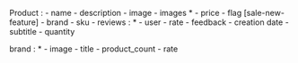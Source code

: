 Product :
    - name
    - description
    - image
    - images *
    - price
    - flag [sale-new-feature]
    - brand
    - sku
    - reviews : *
      - user
      - rate
      - feedback
      - creation date
    - subtitle
    - quantity


brand : *
    - image
    - title
    - product_count
    - rate
